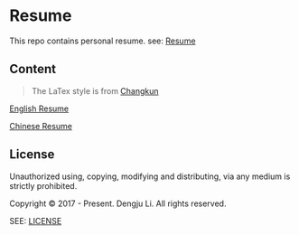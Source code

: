 # Resume

This repo contains personal resume. see: [Resume](https://github.com/kevinleeex/resume/)

## Content

> The LaTex style is from [Changkun](https://github.com/changkun)

[English Resume](https://github.com/kevinleeex/resume/blob/master/pdf/resume-en.pdf)

[Chinese Resume](https://github.com/kevinleeex/resume/blob/master/pdf/resume-zh.pdf)

## License

Unauthorized using, copying, modifying and distributing, via any medium is strictly prohibited.

Copyright © 2017 - Present. Dengju Li. All rights reserved.


SEE: [LICENSE](./LICENSE)
